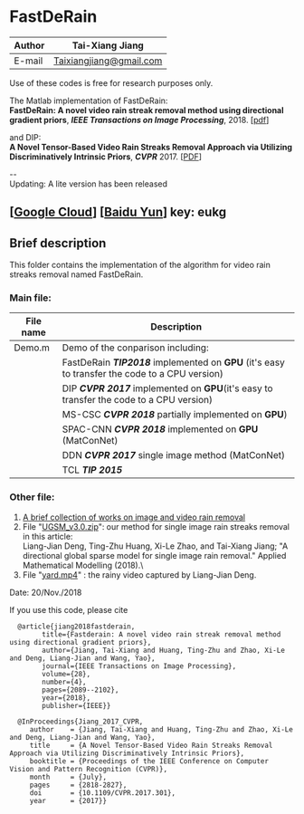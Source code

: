 FastDeRain
==
|Author|Tai-Xiang Jiang|
|---|---
|E-mail|Taixiangjiang@gmail.com

Use of these codes is free for research purposes only.

The Matlab implementation of FastDeRain:\
**FastDeRain: A novel video rain streak removal method using directional gradient priors**, ***IEEE Transactions on Image Processing***, 2018. [[pdf](https://ieeexplore.ieee.org/document/8531762/)]

and DIP:\
**A Novel Tensor-Based Video Rain Streaks Removal Approach via Utilizing Discriminatively Intrinsic Priors**, ***CVPR*** 2017. [[PDF](http://openaccess.thecvf.com/content_cvpr_2017/papers/Jiang_A_Novel_Tensor-Based_CVPR_2017_paper.pdf)]

--\
Updating: A lite version has been released

[[Google Cloud](https://drive.google.com/file/d/1_m4oaNY0i7uOCJAIKgI0MkMWVExEwQyo/view?usp=sharing)]  [[Baidu Yun](https://pan.baidu.com/s/1Oa9wUh0eGif4_RYjU7NcoQ)] key: eukg
--

Brief description
--

This folder contains the implementation of the algorithm for video rain streaks removal named FastDeRain.

### Main file:
|File name|Description|
|---|---|
|Demo.m|Demo of the conparison including:|
||FastDeRain ***TIP2018*** implemented on **GPU** (it's easy to transfer the code to a CPU version)|
|| DIP ***CVPR 2017*** implemented on **GPU**(it's easy to transfer the code to a CPU version)|
|| MS-CSC ***CVPR 2018*** partially implemented on **GPU**) |
|| SPAC-CNN ***CVPR 2018*** implemented on **GPU** (MatConNet)|
|| DDN ***CVPR 2017*** single image method (MatConNet) |
|| TCL ***TIP 2015***|

### Other file:
1. [A brief collection of works on image and video rain removal](https://github.com/TaiXiangJiang/FastDeRain/blob/master/state-of-the-art%20deraining%20methods.md)
2. File "[UGSM_v3.0.zip](https://github.com/TaiXiangJiang/FastDeRain/blob/master/UGSM_v2.0.zip)": our method for single image rain streaks removal in this article:\
Liang-Jian Deng, Ting-Zhu Huang, Xi-Le Zhao, and Tai-Xiang Jiang; "A directional global sparse model for single image rain removal." Applied Mathematical Modelling (2018).\
3. File "[yard.mp4](https://github.com/TaiXiangJiang/FastDeRain/blob/local/yard.mp4)" : the rainy video captured by Liang-Jian Deng.



Date: 20/Nov./2018




If you use this code, please cite

      @article{jiang2018fastderain,
            title={Fastderain: A novel video rain streak removal method using directional gradient priors},
            author={Jiang, Tai-Xiang and Huang, Ting-Zhu and Zhao, Xi-Le and Deng, Liang-Jian and Wang, Yao},
            journal={IEEE Transactions on Image Processing},
            volume={28},
            number={4},
            pages={2089--2102},
            year={2018},
            publisher={IEEE}}

      @InProceedings{Jiang_2017_CVPR,
         author    = {Jiang, Tai-Xiang and Huang, Ting-Zhu and Zhao, Xi-Le and Deng, Liang-Jian and Wang, Yao},
         title     = {A Novel Tensor-Based Video Rain Streaks Removal Approach via Utilizing Discriminatively Intrinsic Priors},
         booktitle = {Proceedings of the IEEE Conference on Computer Vision and Pattern Recognition (CVPR)},
         month     = {July},
         pages     = {2818-2827},
         doi       = {10.1109/CVPR.2017.301},
         year      = {2017}}

